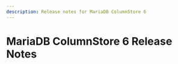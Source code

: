 ```yaml
---
description: Release notes for MariaDB ColumnStore 6
---
```


# MariaDB ColumnStore 6 Release Notes

